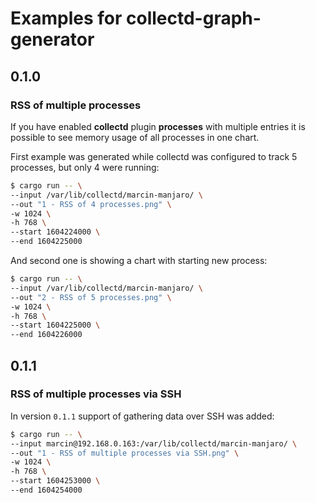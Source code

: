 # Examples for collectd-graph-generator

## 0.1.0

### RSS of multiple processes

If you have enabled **collectd** plugin **processes** with multiple entries it is possible to see memory usage of all processes in one chart.

First example was generated while collectd was configured to track 5 processes, but only 4 were running:

```bash
$ cargo run -- \
--input /var/lib/collectd/marcin-manjaro/ \
--out "1 - RSS of 4 processes.png" \
-w 1024 \
-h 768 \
--start 1604224000 \
--end 1604225000
```

And second one is showing a chart with starting new process:

```bash
$ cargo run -- \
--input /var/lib/collectd/marcin-manjaro/ \
--out "2 - RSS of 5 processes.png" \
-w 1024 \
-h 768 \
--start 1604225000 \
--end 1604226000
```

## 0.1.1

### RSS of multiple processes via SSH

In version `0.1.1` support of gathering data over SSH was added:

```bash
$ cargo run -- \
--input marcin@192.168.0.163:/var/lib/collectd/marcin-manjaro/ \
--out "1 - RSS of multiple processes via SSH.png" \
-w 1024 \
-h 768 \
--start 1604253000 \
--end 1604254000
```